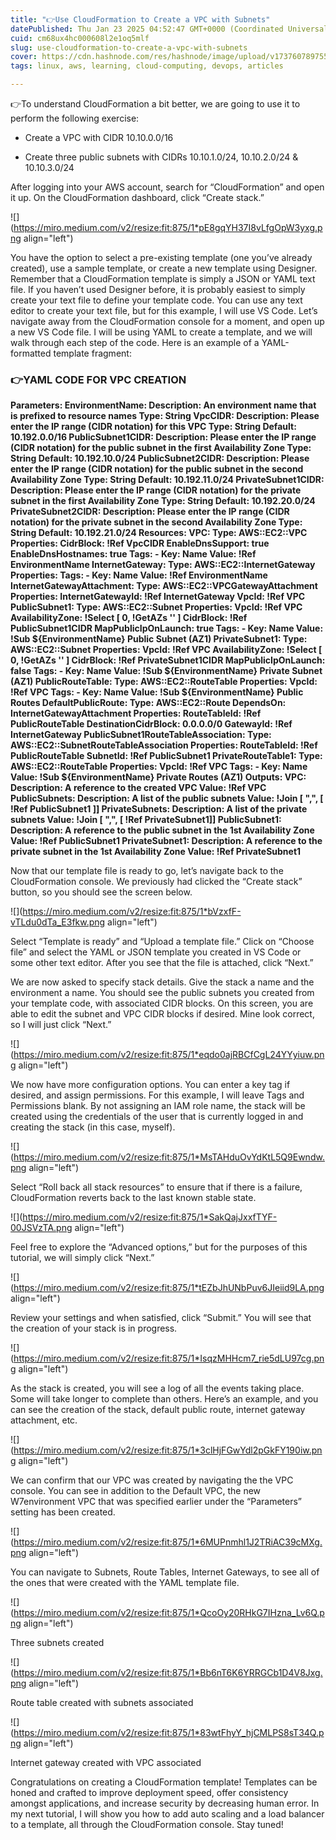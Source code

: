 ```yaml
---
title: "👉Use CloudFormation to Create a VPC with Subnets"
datePublished: Thu Jan 23 2025 04:52:47 GMT+0000 (Coordinated Universal Time)
cuid: cm68ux4hc000608l2e1oq5mlf
slug: use-cloudformation-to-create-a-vpc-with-subnets
cover: https://cdn.hashnode.com/res/hashnode/image/upload/v1737607897552/f58da1a6-86cf-4125-b831-c72882726a6d.jpeg
tags: linux, aws, learning, cloud-computing, devops, articles

---
```


👉To understand CloudFormation a bit better, we are going to use it to perform the following exercise:

* Create a VPC with CIDR 10.10.0.0/16
    
* Create three public subnets with CIDRs 10.10.1.0/24, 10.10.2.0/24 & 10.10.3.0/24
    

After logging into your AWS account, search for “CloudFormation” and open it up. On the CloudFormation dashboard, click “Create stack.”

![](https://miro.medium.com/v2/resize:fit:875/1*pE8gqYH37I8vLfgOpW3yxg.png align="left")

You have the option to select a pre-existing template (one you’ve already created), use a sample template, or create a new template using Designer. Remember that a CloudFormation template is simply a JSON or YAML text file. If you haven’t used Designer before, it is probably easiest to simply create your text file to define your template code. You can use any text editor to create your text file, but for this example, I will use VS Code. Let’s navigate away from the CloudFormation console for a moment, and open up a new VS Code file. I will be using YAML to create a template, and we will walk through each step of the code. Here is an example of a YAML-formatted template fragment:

### **👉YAML CODE FOR VPC CREATION**

**Parameters: EnvironmentName: Description: An environment name that is prefixed to resource names Type: String VpcCIDR: Description: Please enter the IP range (CIDR notation) for this VPC Type: String Default: 10.192.0.0/16 PublicSubnet1CIDR: Description: Please enter the IP range (CIDR notation) for the public subnet in the first Availability Zone Type: String Default: 10.192.10.0/24 PublicSubnet2CIDR: Description: Please enter the IP range (CIDR notation) for the public subnet in the second Availability Zone Type: String Default: 10.192.11.0/24 PrivateSubnet1CIDR: Description: Please enter the IP range (CIDR notation) for the private subnet in the first Availability Zone Type: String Default: 10.192.20.0/24 PrivateSubnet2CIDR: Description: Please enter the IP range (CIDR notation) for the private subnet in the second Availability Zone Type: String Default: 10.192.21.0/24 Resources: VPC: Type: AWS::EC2::VPC Properties: CidrBlock: !Ref VpcCIDR EnableDnsSupport: true EnableDnsHostnames: true Tags: - Key: Name Value: !Ref EnvironmentName InternetGateway: Type: AWS::EC2::InternetGateway Properties: Tags: - Key: Name Value: !Ref EnvironmentName InternetGatewayAttachment: Type: AWS::EC2::VPCGatewayAttachment Properties: InternetGatewayId: !Ref InternetGateway VpcId: !Ref VPC PublicSubnet1: Type: AWS::EC2::Subnet Properties: VpcId: !Ref VPC AvailabilityZone: !Select \[ 0, !GetAZs '' \] CidrBlock: !Ref PublicSubnet1CIDR MapPublicIpOnLaunch: true Tags: - Key: Name Value: !Sub ${EnvironmentName} Public Subnet (AZ1) PrivateSubnet1: Type: AWS::EC2::Subnet Properties: VpcId: !Ref VPC AvailabilityZone: !Select \[ 0, !GetAZs '' \] CidrBlock: !Ref PrivateSubnet1CIDR MapPublicIpOnLaunch: false Tags: - Key: Name Value: !Sub ${EnvironmentName} Private Subnet (AZ1) PublicRouteTable: Type: AWS::EC2::RouteTable Properties: VpcId: !Ref VPC Tags: - Key: Name Value: !Sub ${EnvironmentName} Public Routes DefaultPublicRoute: Type: AWS::EC2::Route DependsOn: InternetGatewayAttachment Properties: RouteTableId: !Ref PublicRouteTable DestinationCidrBlock: 0.0.0.0/0 GatewayId: !Ref InternetGateway PublicSubnet1RouteTableAssociation: Type: AWS::EC2::SubnetRouteTableAssociation Properties: RouteTableId: !Ref PublicRouteTable SubnetId: !Ref PublicSubnet1 PrivateRouteTable1: Type: AWS::EC2::RouteTable Properties: VpcId: !Ref VPC Tags: - Key: Name Value: !Sub ${EnvironmentName} Private Routes (AZ1) Outputs: VPC: Description: A reference to the created VPC Value: !Ref VPC PublicSubnets: Description: A list of the public subnets Value: !Join \[ ",", \[ !Ref PublicSubnet1 \]\] PrivateSubnets: Description: A list of the private subnets Value: !Join \[ ",", \[ !Ref PrivateSubnet1\]\] PublicSubnet1: Description: A reference to the public subnet in the 1st Availability Zone Value: !Ref PublicSubnet1 PrivateSubnet1: Description: A reference to the private subnet in the 1st Availability Zone Value: !Ref PrivateSubnet1**

Now that our template file is ready to go, let’s navigate back to the CloudFormation console. We previously had clicked the “Create stack” button, so you should see the screen below.

![](https://miro.medium.com/v2/resize:fit:875/1*bVzxfF-vTLdu0dTa_E3fkw.png align="left")

Select “Template is ready” and “Upload a template file.” Click on “Choose file” and select the YAML or JSON template you created in VS Code or some other text editor. After you see that the file is attached, click “Next.”

We are now asked to specify stack details. Give the stack a name and the environment a name. You should see the public subnets you created from your template code, with associated CIDR blocks. On this screen, you are able to edit the subnet and VPC CIDR blocks if desired. Mine look correct, so I will just click “Next.”

![](https://miro.medium.com/v2/resize:fit:875/1*eqdo0ajRBCfCgL24YYyiuw.png align="left")

We now have more configuration options. You can enter a key tag if desired, and assign permissions. For this example, I will leave Tags and Permissions blank. By not assigning an IAM role name, the stack will be created using the credentials of the user that is currently logged in and creating the stack (in this case, myself).

![](https://miro.medium.com/v2/resize:fit:875/1*MsTAHduOvYdKtL5Q9Ewndw.png align="left")

Select “Roll back all stack resources” to ensure that if there is a failure, CloudFormation reverts back to the last known stable state.

![](https://miro.medium.com/v2/resize:fit:875/1*SakQajJxxfTYF-00JSVzTA.png align="left")

Feel free to explore the “Advanced options,” but for the purposes of this tutorial, we will simply click “Next.”

![](https://miro.medium.com/v2/resize:fit:875/1*tEZbJhUNbPuv6JIeiid9LA.png align="left")

Review your settings and when satisfied, click “Submit.” You will see that the creation of your stack is in progress.

![](https://miro.medium.com/v2/resize:fit:875/1*IsqzMHHcm7_rie5dLU97cg.png align="left")

As the stack is created, you will see a log of all the events taking place. Some will take longer to complete than others. Here’s an example, and you can see the creation of the stack, default public route, internet gateway attachment, etc.

![](https://miro.medium.com/v2/resize:fit:875/1*3clHjFGwYdl2pGkFY190iw.png align="left")

We can confirm that our VPC was created by navigating the the VPC console. You can see in addition to the Default VPC, the new W7environment VPC that was specified earlier under the “Parameters” setting has been created.

![](https://miro.medium.com/v2/resize:fit:875/1*6MUPnmhl1J2TRiAC39cMXg.png align="left")

You can navigate to Subnets, Route Tables, Internet Gateways, to see all of the ones that were created with the YAML template file.

![](https://miro.medium.com/v2/resize:fit:875/1*QcoOy20RHkG7IHzna_Lv6Q.png align="left")

Three subnets created

![](https://miro.medium.com/v2/resize:fit:875/1*Bb6nT6K6YRRGCb1D4V8Jxg.png align="left")

Route table created with subnets associated

![](https://miro.medium.com/v2/resize:fit:875/1*83wtFhyY_hjCMLPS8sT34Q.png align="left")

Internet gateway created with VPC associated

Congratulations on creating a CloudFormation template! Templates can be honed and crafted to improve deployment speed, offer consistency amongst applications, and increase security by decreasing human error. In my next tutorial, I will show you how to add auto scaling and a load balancer to a template, all through the CloudFormation console. Stay tuned!